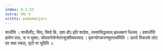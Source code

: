 ```yaml
---
index: 8.1.52
sutra: लोट् च
vritti: padamanjari
---
```


 शाधीति । शार्सेर्लोट्, सिप्, सिपो हिः, ठ्शा हौऽ इति शादेशः, तस्यासिद्धत्वात् झल्लक्षणं धित्वम् । प्रशाधीति प्रायेण पाठः, स न युक्तः; सोपसर्गत्वेनोतरसूत्रविषयत्वात् । पृथग्योगकरणमुतरार्थमिति । उतरो विकल्पो लोट एव यथा स्यात्, लृटो मा भूदिति ॥